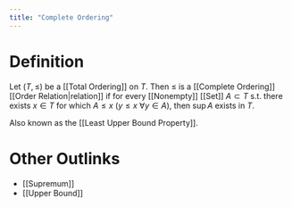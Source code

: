 ```yaml
---
title: "Complete Ordering"
---
```


# Definition
Let $(T, \leq)$ be a [[Total Ordering]] on $T$. Then $\leq$ is a [[Complete Ordering]] [[Order Relation|relation]] if for every [[Nonempty]] [[Set]] $A \subset T$ s.t. there exists $x \in T$ for which $A \leq x$ ($y \leq x$ $\forall y \in A$), then $\sup A$ exists in $T$.

Also known as the [[Least Upper Bound Property]].

# Other Outlinks
- [[Supremum]]
- [[Upper Bound]]